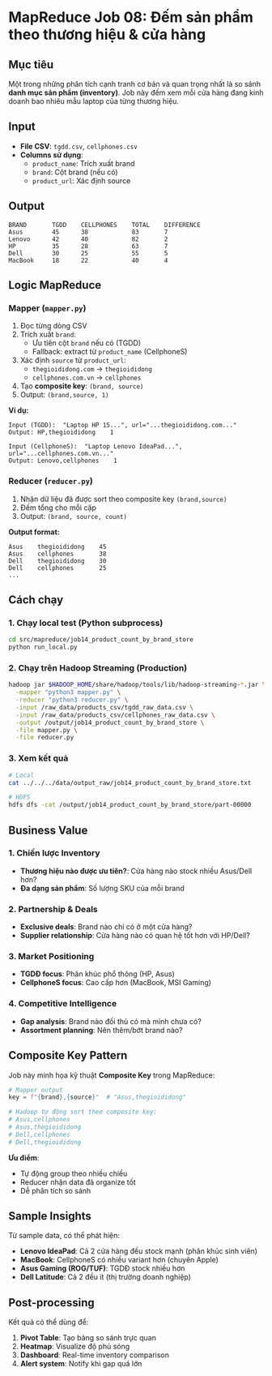# MapReduce Job 08: Đếm sản phẩm theo thương hiệu & cửa hàng

## Mục tiêu
Một trong những phân tích cạnh tranh cơ bản và quan trọng nhất là so sánh **danh mục sản phẩm (inventory)**. Job này đếm xem mỗi cửa hàng đang kinh doanh bao nhiêu mẫu laptop của từng thương hiệu.

## Input
- **File CSV**: `tgdd.csv`, `cellphones.csv`
- **Columns sử dụng**: 
  - `product_name`: Trích xuất brand
  - `brand`: Cột brand (nếu có)
  - `product_url`: Xác định source

## Output
```
BRAND       TGDD    CELLPHONES    TOTAL    DIFFERENCE
Asus        45      38            83       7
Lenovo      42      40            82       2
HP          35      28            63       7
Dell        30      25            55       5
MacBook     18      22            40       4
```

## Logic MapReduce

### Mapper (`mapper.py`)
1. Đọc từng dòng CSV
2. Trích xuất `brand`:
   - Ưu tiên cột `brand` nếu có (TGDD)
   - Fallback: extract từ `product_name` (CellphoneS)
3. Xác định `source` từ `product_url`:
   - `thegioididong.com` → `thegioididong`
   - `cellphones.com.vn` → `cellphones`
4. Tạo **composite key**: `(brand, source)`
5. Output: `(brand,source, 1)`

**Ví dụ:**
```
Input (TGDD):  "Laptop HP 15...", url="...thegioididong.com..."
Output: HP,thegioididong    1

Input (CellphoneS):  "Laptop Lenovo IdeaPad...", url="...cellphones.com.vn..."
Output: Lenovo,cellphones    1
```

### Reducer (`reducer.py`)
1. Nhận dữ liệu đã được sort theo composite key `(brand,source)`
2. Đếm tổng cho mỗi cặp
3. Output: `(brand, source, count)`

**Output format:**
```
Asus    thegioididong    45
Asus    cellphones       38
Dell    thegioididong    30
Dell    cellphones       25
...
```

## Cách chạy

### 1. Chạy local test (Python subprocess)
```bash
cd src/mapreduce/job14_product_count_by_brand_store
python run_local.py
```

### 2. Chạy trên Hadoop Streaming (Production)
```bash
hadoop jar $HADOOP_HOME/share/hadoop/tools/lib/hadoop-streaming-*.jar \
  -mapper "python3 mapper.py" \
  -reducer "python3 reducer.py" \
  -input /raw_data/products_csv/tgdd_raw_data.csv \
  -input /raw_data/products_csv/cellphones_raw_data.csv \
  -output /output/job14_product_count_by_brand_store \
  -file mapper.py \
  -file reducer.py
```

### 3. Xem kết quả
```bash
# Local
cat ../../../data/output_raw/job14_product_count_by_brand_store.txt

# HDFS
hdfs dfs -cat /output/job14_product_count_by_brand_store/part-00000
```

## Business Value

### 1. Chiến lược Inventory
- **Thương hiệu nào được ưu tiên?**: Cửa hàng nào stock nhiều Asus/Dell hơn?
- **Đa dạng sản phẩm**: Số lượng SKU của mỗi brand

### 2. Partnership & Deals
- **Exclusive deals**: Brand nào chỉ có ở một cửa hàng?
- **Supplier relationship**: Cửa hàng nào có quan hệ tốt hơn với HP/Dell?

### 3. Market Positioning
- **TGDĐ focus**: Phân khúc phổ thông (HP, Asus)
- **CellphoneS focus**: Cao cấp hơn (MacBook, MSI Gaming)

### 4. Competitive Intelligence
- **Gap analysis**: Brand nào đối thủ có mà mình chưa có?
- **Assortment planning**: Nên thêm/bớt brand nào?

## Composite Key Pattern
Job này minh họa kỹ thuật **Composite Key** trong MapReduce:

```python
# Mapper output
key = f"{brand},{source}"  # "Asus,thegioididong"

# Hadoop tự động sort theo composite key:
# Asus,cellphones
# Asus,thegioididong
# Dell,cellphones
# Dell,thegioididong
```

**Ưu điểm**:
- Tự động group theo nhiều chiều
- Reducer nhận data đã organize tốt
- Dễ phân tích so sánh

## Sample Insights
Từ sample data, có thể phát hiện:
- **Lenovo IdeaPad**: Cả 2 cửa hàng đều stock mạnh (phân khúc sinh viên)
- **MacBook**: CellphoneS có nhiều variant hơn (chuyên Apple)
- **Asus Gaming (ROG/TUF)**: TGDĐ stock nhiều hơn
- **Dell Latitude**: Cả 2 đều ít (thị trường doanh nghiệp)

## Post-processing
Kết quả có thể dùng để:
1. **Pivot Table**: Tạo bảng so sánh trực quan
2. **Heatmap**: Visualize độ phủ sóng
3. **Dashboard**: Real-time inventory comparison
4. **Alert system**: Notify khi gap quá lớn
